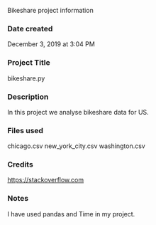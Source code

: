 Bikeshare project information

### Date created
December 3, 2019 at 3:04 PM

### Project Title
bikeshare.py

### Description
In this project we analyse bikeshare data for US. 

### Files used
chicago.csv
new_york_city.csv
washington.csv

### Credits
https://stackoverflow.com

### Notes
I have used pandas and Time in my project. 
